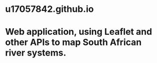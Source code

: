 # u17057842.github.io

# Web application, using Leaflet and other APIs to map South African river systems.

